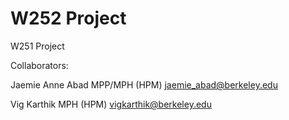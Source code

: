 
W252 Project
=======
W251 Project

Collaborators:

Jaemie Anne Abad
MPP/MPH (HPM)
jaemie_abad@berkeley.edu

Vig Karthik
MPH (HPM)
vigkarthik@berkeley.edu

